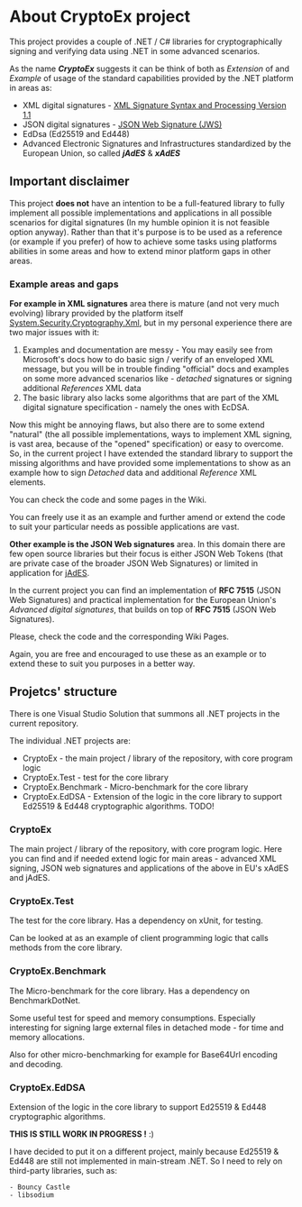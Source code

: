 # About CryptoEx project

This project provides a couple of .NET / C# libraries for cryptographically signing and verifying data using .NET in some advanced scenarios.

As the name ***CryptoEx*** suggests it can be think of both as *Extension* of and *Example* of usage of the standard capabilities provided by the .NET platform in areas as:
- XML digital signatures - [XML Signature Syntax and Processing Version 1.1](https://www.w3.org/TR/xmldsig-core/)
- JSON digital signatures - [JSON Web Signature (JWS)](https://www.rfc-editor.org/rfc/rfc7515)
- EdDsa (Ed25519 and Ed448)
- Advanced Electronic Signatures and Infrastructures standardized by the European Union, so called ***jAdES*** & ***xAdES*** 

## Important disclaimer

This project **does not** have an intention to be a full-featured library to fully implement all possible implementations and applications in all possible scenarios for digital signatures (In my humble opinion it is not feasible option anyway). Rather than that it's purpose is to be used as a reference (or example if you prefer) of how to achieve some tasks using platforms abilities in some areas and how to extend minor platform gaps in other areas.

### Example areas and gaps 

**For example in XML signatures** area there is mature (and not very much evolving) library provided by the platform itself [System.Security.Cryptography.Xml](https://www.nuget.org/packages/System.Security.Cryptography.Xml/), but in my personal experience there are two major issues with it:
1. Examples and documentation are messy - You may easily see from Microsoft's docs how to do basic sign / verify of an enveloped XML message, but you will be in trouble finding "official" docs and examples on some more advanced scenarios like - *detached* signatures or signing additional *References* XML data 
2. The basic library also lacks some algorithms that are part of the XML digital signature specification - namely the ones with EcDSA.

Now this might be annoying flaws, but also there are to some extend "natural" (the all possible implementations, ways to implement XML signing, is vast area, because of the "opened" specification) or easy to overcome. So, in the current project I have extended the standard library to support the missing algorithms and have provided some implementations to show as an example how to sign *Detached* data and additional *Reference* XML elements.

You can check the code and some pages in the Wiki.

You can freely use it as an example and further amend or extend the code to suit your particular needs as possible applications are vast.

**Other example is the JSON Web signatures** area. In this domain there are few open source libraries but their focus is either JSON Web Tokens (that are private case of the broader JSON Web Signatures) or limited in application for [jAdES](https://www.etsi.org/deliver/etsi_ts/119100_119199/11918201/01.01.01_60/ts_11918201v010101p.pdf).

In the current project you can find an implementation of **RFC 7515** (JSON Web Signatures) and practical implementation for the European Union's *Advanced digital signatures*, that builds on top of **RFC 7515** (JSON Web Signatures).

Please, check the code and the corresponding Wiki Pages.

Again, you are free and encouraged to use these as an example or to extend these to suit you purposes in a better way.

## Projetcs' structure

There is one Visual Studio Solution that summons all .NET projects in the current repository.

The individual .NET projects are:

- CryptoEx - the main project / library of the repository, with core program logic
- CryptoEx.Test - test for the core library
- CryptoEx.Benchmark - Micro-benchmark for the core library
- CryptoEx.EdDSA - Extension of the logic in the core library to support Ed25519 & Ed448 cryptographic algorithms. TODO!

### CryptoEx

The main project / library of the repository, with core program logic. Here you can find and if needed extend logic for main areas - advanced XML signing, JSON web signatures and applications of the above in EU's xAdES and jAdES.

### CryptoEx.Test

The test for the core library. Has a dependency on xUnit, for testing.

Can be looked at as an example of client programming logic that calls methods from the core library.

### CryptoEx.Benchmark

The Micro-benchmark for the core library. Has a dependency on BenchmarkDotNet.

Some useful test for speed and memory consumptions. Especially interesting for signing large external files in detached mode - for time and memory allocations.

Also for other micro-benchmarking for example for Base64Url encoding and decoding.

### CryptoEx.EdDSA

Extension of the logic in the core library to support Ed25519 & Ed448 cryptographic algorithms.

**THIS IS STILL WORK IN PROGRESS !** :)

I have decided to put it on a different project, mainly because Ed25519 & Ed448 are still not implemented in main-stream .NET. So I need to rely on third-party libraries, such as:

    - Bouncy Castle
    - libsodium

